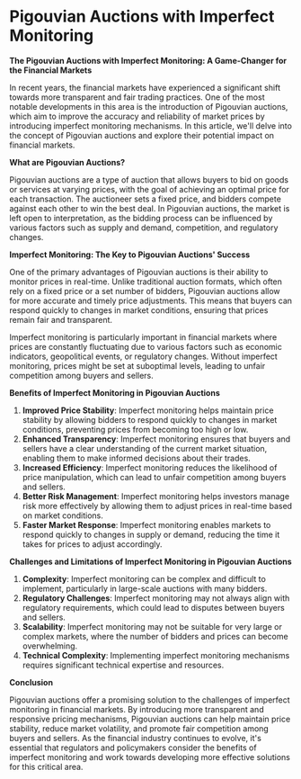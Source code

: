 # Pigouvian Auctions with Imperfect Monitoring

**The Pigouvian Auctions with Imperfect Monitoring: A Game-Changer for the Financial Markets**

In recent years, the financial markets have experienced a significant shift towards more transparent and fair trading practices. One of the most notable developments in this area is the introduction of Pigouvian auctions, which aim to improve the accuracy and reliability of market prices by introducing imperfect monitoring mechanisms. In this article, we'll delve into the concept of Pigouvian auctions and explore their potential impact on financial markets.

**What are Pigouvian Auctions?**

Pigouvian auctions are a type of auction that allows buyers to bid on goods or services at varying prices, with the goal of achieving an optimal price for each transaction. The auctioneer sets a fixed price, and bidders compete against each other to win the best deal. In Pigouvian auctions, the market is left open to interpretation, as the bidding process can be influenced by various factors such as supply and demand, competition, and regulatory changes.

**Imperfect Monitoring: The Key to Pigouvian Auctions' Success**

One of the primary advantages of Pigouvian auctions is their ability to monitor prices in real-time. Unlike traditional auction formats, which often rely on a fixed price or a set number of bidders, Pigouvian auctions allow for more accurate and timely price adjustments. This means that buyers can respond quickly to changes in market conditions, ensuring that prices remain fair and transparent.

Imperfect monitoring is particularly important in financial markets where prices are constantly fluctuating due to various factors such as economic indicators, geopolitical events, or regulatory changes. Without imperfect monitoring, prices might be set at suboptimal levels, leading to unfair competition among buyers and sellers.

**Benefits of Imperfect Monitoring in Pigouvian Auctions**

1. **Improved Price Stability**: Imperfect monitoring helps maintain price stability by allowing bidders to respond quickly to changes in market conditions, preventing prices from becoming too high or low.
2. **Enhanced Transparency**: Imperfect monitoring ensures that buyers and sellers have a clear understanding of the current market situation, enabling them to make informed decisions about their trades.
3. **Increased Efficiency**: Imperfect monitoring reduces the likelihood of price manipulation, which can lead to unfair competition among buyers and sellers.
4. **Better Risk Management**: Imperfect monitoring helps investors manage risk more effectively by allowing them to adjust prices in real-time based on market conditions.
5. **Faster Market Response**: Imperfect monitoring enables markets to respond quickly to changes in supply or demand, reducing the time it takes for prices to adjust accordingly.

**Challenges and Limitations of Imperfect Monitoring in Pigouvian Auctions**

1. **Complexity**: Imperfect monitoring can be complex and difficult to implement, particularly in large-scale auctions with many bidders.
2. **Regulatory Challenges**: Imperfect monitoring may not always align with regulatory requirements, which could lead to disputes between buyers and sellers.
3. **Scalability**: Imperfect monitoring may not be suitable for very large or complex markets, where the number of bidders and prices can become overwhelming.
4. **Technical Complexity**: Implementing imperfect monitoring mechanisms requires significant technical expertise and resources.

**Conclusion**

Pigouvian auctions offer a promising solution to the challenges of imperfect monitoring in financial markets. By introducing more transparent and responsive pricing mechanisms, Pigouvian auctions can help maintain price stability, reduce market volatility, and promote fair competition among buyers and sellers. As the financial industry continues to evolve, it's essential that regulators and policymakers consider the benefits of imperfect monitoring and work towards developing more effective solutions for this critical area.
